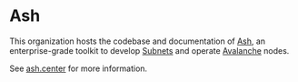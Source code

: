 # Ash

This organization hosts the codebase and documentation of [Ash](https://linktr.ee/ash.center), an enterprise-grade toolkit to develop [Subnets](https://docs.avax.network/subnets) and operate [Avalanche](https://avax.network) nodes.

See [ash.center](https://ash.center) for more information.
